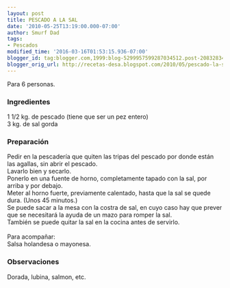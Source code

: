 ```yaml
---
layout: post
title: PESCADO A LA SAL
date: '2010-05-25T13:19:00.000-07:00'
author: Smurf Dad
tags:
- Pescados
modified_time: '2016-03-16T01:53:15.936-07:00'
blogger_id: tag:blogger.com,1999:blog-5299957599287034512.post-2083283451899967330
blogger_orig_url: http://recetas-desa.blogspot.com/2010/05/pescado-la-sal.html
---
```


Para 6 personas.<br /><h3>Ingredientes</h3>1 1/2 kg. de pescado (tiene que ser un pez entero)<br />3 kg. de sal gorda<br /><h3>Preparación</h3>Pedir en la pescadería que quiten las tripas del pescado por donde están las agallas, sin abrir el pescado.<br />Lavarlo bien y secarlo.<br />Ponerlo en una fuente de horno, completamente tapado con la sal, por arriba y por debajo.<br />Meter al horno fuerte, previamente calentado, hasta que la sal se quede dura. (Unos 45 minutos.)<br />Se puede sacar a la mesa con la costra de sal, en cuyo caso hay que prever que se necesitará la ayuda de un mazo para romper la sal.<br />También se puede quitar la sal en la cocina antes de servirlo.<br /><br />Para acompañar:<br />Salsa holandesa o mayonesa.<br /><h3>Observaciones</h3>Dorada, lubina, salmon, etc.